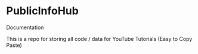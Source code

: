 # PublicInfoHub
Documentation

This is a repo for storing all code / data for YouTube Tutorials (Easy to Copy Paste)
